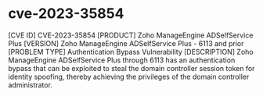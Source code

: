 # cve-2023-35854
[CVE ID]
CVE-2023-35854
[PRODUCT]
Zoho ManageEngine ADSelfService Plus
[VERSION]
Zoho ManageEngine ADSelfService Plus - 6113 and prior
[PROBLEM TYPE]
Authentication Bypass Vulnerability
[DESCRIPTION]
Zoho ManageEngine ADSelfService Plus through 6113 has an authentication bypass that can be exploited to steal the domain controller session token for identity spoofing, thereby achieving the privileges of the domain controller administrator.
